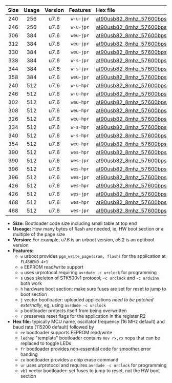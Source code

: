 |Size|Usage|Version|Features|Hex file|
|:-:|:-:|:-:|:-:|:--|
|240|256|u7.6|`w-u-jpr`|[at90usb82_8mhz_57600bps_ur_vbl.hex](https://raw.githubusercontent.com/stefanrueger/urboot/main/at90usb82_8mhz_57600bps_ur_vbl.hex)|
|246|256|u7.6|`w-u-jpr`|[at90usb82_8mhz_57600bps_lednop_ur_vbl.hex](https://raw.githubusercontent.com/stefanrueger/urboot/main/at90usb82_8mhz_57600bps_lednop_ur_vbl.hex)|
|306|384|u7.6|`weu-jpr`|[at90usb82_8mhz_57600bps_ee_ur_vbl.hex](https://raw.githubusercontent.com/stefanrueger/urboot/main/at90usb82_8mhz_57600bps_ee_ur_vbl.hex)|
|312|384|u7.6|`weu-jpr`|[at90usb82_8mhz_57600bps_ee_lednop_ur_vbl.hex](https://raw.githubusercontent.com/stefanrueger/urboot/main/at90usb82_8mhz_57600bps_ee_lednop_ur_vbl.hex)|
|330|384|u7.6|`weu-jpr`|[at90usb82_8mhz_57600bps_ee_lednop_fr_ur_vbl.hex](https://raw.githubusercontent.com/stefanrueger/urboot/main/at90usb82_8mhz_57600bps_ee_lednop_fr_ur_vbl.hex)|
|338|384|u7.6|`w-s-jpr`|[at90usb82_8mhz_57600bps_vbl.hex](https://raw.githubusercontent.com/stefanrueger/urboot/main/at90usb82_8mhz_57600bps_vbl.hex)|
|344|384|u7.6|`w-s-jpr`|[at90usb82_8mhz_57600bps_lednop_vbl.hex](https://raw.githubusercontent.com/stefanrueger/urboot/main/at90usb82_8mhz_57600bps_lednop_vbl.hex)|
|358|384|u7.6|`weu-jpr`|[at90usb82_8mhz_57600bps_ee_lednop_fr_ce_ur_vbl.hex](https://raw.githubusercontent.com/stefanrueger/urboot/main/at90usb82_8mhz_57600bps_ee_lednop_fr_ce_ur_vbl.hex)|
|240|512|u7.6|`w-u-hpr`|[at90usb82_8mhz_57600bps_ur.hex](https://raw.githubusercontent.com/stefanrueger/urboot/main/at90usb82_8mhz_57600bps_ur.hex)|
|246|512|u7.6|`w-u-hpr`|[at90usb82_8mhz_57600bps_lednop_ur.hex](https://raw.githubusercontent.com/stefanrueger/urboot/main/at90usb82_8mhz_57600bps_lednop_ur.hex)|
|302|512|u7.6|`weu-hpr`|[at90usb82_8mhz_57600bps_ee_ur.hex](https://raw.githubusercontent.com/stefanrueger/urboot/main/at90usb82_8mhz_57600bps_ee_ur.hex)|
|308|512|u7.6|`weu-hpr`|[at90usb82_8mhz_57600bps_ee_lednop_ur.hex](https://raw.githubusercontent.com/stefanrueger/urboot/main/at90usb82_8mhz_57600bps_ee_lednop_ur.hex)|
|326|512|u7.6|`weu-hpr`|[at90usb82_8mhz_57600bps_ee_lednop_fr_ur.hex](https://raw.githubusercontent.com/stefanrueger/urboot/main/at90usb82_8mhz_57600bps_ee_lednop_fr_ur.hex)|
|334|512|u7.6|`w-s-hpr`|[at90usb82_8mhz_57600bps.hex](https://raw.githubusercontent.com/stefanrueger/urboot/main/at90usb82_8mhz_57600bps.hex)|
|340|512|u7.6|`w-s-hpr`|[at90usb82_8mhz_57600bps_lednop.hex](https://raw.githubusercontent.com/stefanrueger/urboot/main/at90usb82_8mhz_57600bps_lednop.hex)|
|354|512|u7.6|`weu-hpr`|[at90usb82_8mhz_57600bps_ee_lednop_fr_ce_ur.hex](https://raw.githubusercontent.com/stefanrueger/urboot/main/at90usb82_8mhz_57600bps_ee_lednop_fr_ce_ur.hex)|
|390|512|u7.6|`wes-hpr`|[at90usb82_8mhz_57600bps_ee.hex](https://raw.githubusercontent.com/stefanrueger/urboot/main/at90usb82_8mhz_57600bps_ee.hex)|
|390|512|u7.6|`wes-jpr`|[at90usb82_8mhz_57600bps_ee_vbl.hex](https://raw.githubusercontent.com/stefanrueger/urboot/main/at90usb82_8mhz_57600bps_ee_vbl.hex)|
|396|512|u7.6|`wes-hpr`|[at90usb82_8mhz_57600bps_ee_lednop.hex](https://raw.githubusercontent.com/stefanrueger/urboot/main/at90usb82_8mhz_57600bps_ee_lednop.hex)|
|396|512|u7.6|`wes-jpr`|[at90usb82_8mhz_57600bps_ee_lednop_vbl.hex](https://raw.githubusercontent.com/stefanrueger/urboot/main/at90usb82_8mhz_57600bps_ee_lednop_vbl.hex)|
|426|512|u7.6|`wes-hpr`|[at90usb82_8mhz_57600bps_ee_lednop_fr.hex](https://raw.githubusercontent.com/stefanrueger/urboot/main/at90usb82_8mhz_57600bps_ee_lednop_fr.hex)|
|426|512|u7.6|`wes-jpr`|[at90usb82_8mhz_57600bps_ee_lednop_fr_vbl.hex](https://raw.githubusercontent.com/stefanrueger/urboot/main/at90usb82_8mhz_57600bps_ee_lednop_fr_vbl.hex)|
|468|512|u7.6|`wes-hpr`|[at90usb82_8mhz_57600bps_ee_lednop_fr_ce.hex](https://raw.githubusercontent.com/stefanrueger/urboot/main/at90usb82_8mhz_57600bps_ee_lednop_fr_ce.hex)|
|468|512|u7.6|`wes-jpr`|[at90usb82_8mhz_57600bps_ee_lednop_fr_ce_vbl.hex](https://raw.githubusercontent.com/stefanrueger/urboot/main/at90usb82_8mhz_57600bps_ee_lednop_fr_ce_vbl.hex)|

- **Size:** Bootloader code size including small table at top end
- **Useage:** How many bytes of flash are needed, ie, HW boot section or a multiple of the page size
- **Version:** For example, u7.6 is an urboot version, o5.2 is an optiboot version
- **Features:**
  + `w` urboot provides `pgm_write_page(sram, flash)` for the application at `FLASHEND-4+1`
  + `e` EEPROM read/write support
  + `u` uses urprotocol requiring `avrdude -c urclock` for programming
  + `s` uses skeleton of STK500v1 protocol; `-c urclock` and `-c arduino` both work
  + `h` hardware boot section: make sure fuses are set for reset to jump to boot section
  + `j` vector bootloader: uploaded applications *need to be patched externally*, eg, using `avrdude -c urclock`
  + `p` bootloader protects itself from being overwritten
  + `r` preserves reset flags for the application in the register R2
- **Hex file:** typically MCU name, oscillator frequency (16 MHz default) and baud rate (115200 default) followed by
  + `ee` bootloader supports EEPROM read/write
  + `lednop` "template" bootloader contains `mov rx,rx` nops that can be replaced to toggle LEDs
  + `fr` bootloader provides non-essential code for smoother error handing
  + `ce` bootloader provides a chip erase command
  + `ur` uses urprotocol and requires `avrdude -c urclock` for programming
  + `vbl` vector bootloader: set fuses to jump to reset, not the HW boot section
